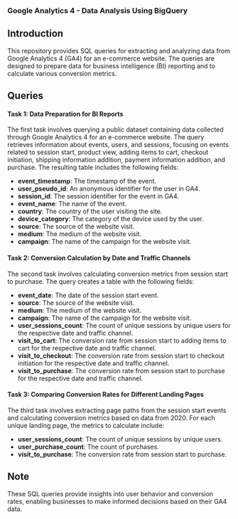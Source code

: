 ### Google Analytics 4 - Data Analysis Using BigQuery

## Introduction

This repository provides SQL queries for extracting and analyzing data from Google Analytics 4 (GA4) for an e-commerce website. The queries are designed to prepare data for business intelligence (BI) reporting and to calculate various conversion metrics.

## Queries

#### Task 1: Data Preparation for BI Reports

The first task involves querying a public dataset containing data collected through Google Analytics 4 for an e-commerce website. The query retrieves information about events, users, and sessions, focusing on events related to session start, product view, adding items to cart, checkout initiation, shipping information addition, payment information addition, and purchase. The resulting table includes the following fields:

- **event_timestamp**: The timestamp of the event.
- **user_pseudo_id**: An anonymous identifier for the user in GA4.
- **session_id**: The session identifier for the event in GA4.
- **event_name**: The name of the event.
- **country**: The country of the user visiting the site.
- **device_category**: The category of the device used by the user.
- **source**: The source of the website visit.
- **medium**: The medium of the website visit.
- **campaign**: The name of the campaign for the website visit.

#### Task 2: Conversion Calculation by Date and Traffic Channels

The second task involves calculating conversion metrics from session start to purchase. The query creates a table with the following fields:

- **event_date**: The date of the session start event.
- **source**: The source of the website visit.
- **medium**: The medium of the website visit.
- **campaign**: The name of the campaign for the website visit.
- **user_sessions_count**: The count of unique sessions by unique users for the respective date and traffic channel.
- **visit_to_cart**: The conversion rate from session start to adding items to cart for the respective date and traffic channel.
- **visit_to_checkout**: The conversion rate from session start to checkout initiation for the respective date and traffic channel.
- **visit_to_purchase**: The conversion rate from session start to purchase for the respective date and traffic channel.

#### Task 3: Comparing Conversion Rates for Different Landing Pages

The third task involves extracting page paths from the session start events and calculating conversion metrics based on data from 2020. For each unique landing page, the metrics to calculate include:

- **user_sessions_count**: The count of unique sessions by unique users.
- **user_purchase_count**: The count of purchases.
- **visit_to_purchase**: The conversion rate from session start to purchase.

## Note

These SQL queries provide insights into user behavior and conversion rates, enabling businesses to make informed decisions based on their GA4 data.

